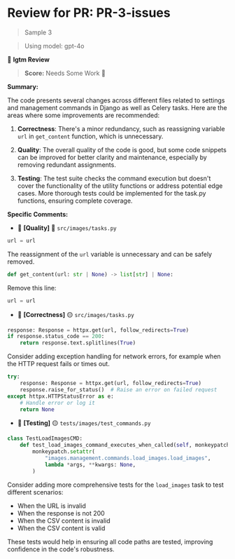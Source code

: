 # Review for PR: PR-3-issues

> Sample 3

> Using model: gpt-4o


🦉 **lgtm Review**

> **Score:** Needs Some Work 🔧

**Summary:**

The code presents several changes across different files related to settings and management commands in Django as well as Celery tasks. Here are the areas where some improvements are recommended:

1. **Correctness**: There's a minor redundancy, such as reassigning variable `url` in `get_content` function, which is unnecessary.

2. **Quality**: The overall quality of the code is good, but some code snippets can be improved for better clarity and maintenance, especially by removing redundant assignments.

3. **Testing**: The test suite checks the command execution but doesn't cover the functionality of the utility functions or address potential edge cases. More thorough tests could be implemented for the task.py functions, ensuring complete coverage.

**Specific Comments:**

- 🦉 **[Quality]** 🔵 `src/images/tasks.py`




```python
url = url
```


The reassignment of the `url` variable is unnecessary and can be safely removed.

```python
def get_content(url: str | None) -> list[str] | None:
```

Remove this line:
```python
url = url
```

- 🦉 **[Correctness]** 🟡 `src/images/tasks.py`




```python
response: Response = httpx.get(url, follow_redirects=True)
if response.status_code == 200:
    return response.text.splitlines(True)
```


Consider adding exception handling for network errors, for example when the HTTP request fails or times out.

```python
try:
    response: Response = httpx.get(url, follow_redirects=True)
    response.raise_for_status()  # Raise an error on failed request
except httpx.HTTPStatusError as e:
    # Handle error or log it
    return None
```

- 🦉 **[Testing]** 🟡 `tests/images/test_commands.py`




```python
class TestLoadImagesCMD:
    def test_load_images_command_executes_when_called(self, monkeypatch: pytest.MonkeyPatch):
        monkeypatch.setattr(
            "images.management.commands.load_images.load_images",
            lambda *args, **kwargs: None,
        )
```


Consider adding more comprehensive tests for the `load_images` task to test different scenarios:
- When the URL is invalid
- When the response is not 200
- When the CSV content is invalid
- When the CSV content is valid

These tests would help in ensuring all code paths are tested, improving confidence in the code's robustness.